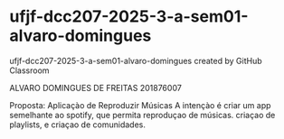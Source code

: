 # ufjf-dcc207-2025-3-a-sem01-alvaro-domingues
ufjf-dcc207-2025-3-a-sem01-alvaro-domingues created by GitHub Classroom


ALVARO DOMINGUES DE FREITAS
201876007

Proposta: Aplicaçào de Reproduzir Músicas
A intençào é criar um app semelhante ao spotify, que permita reproduçao de músicas. criaçao de playlists, e criaçao de comunidades.
